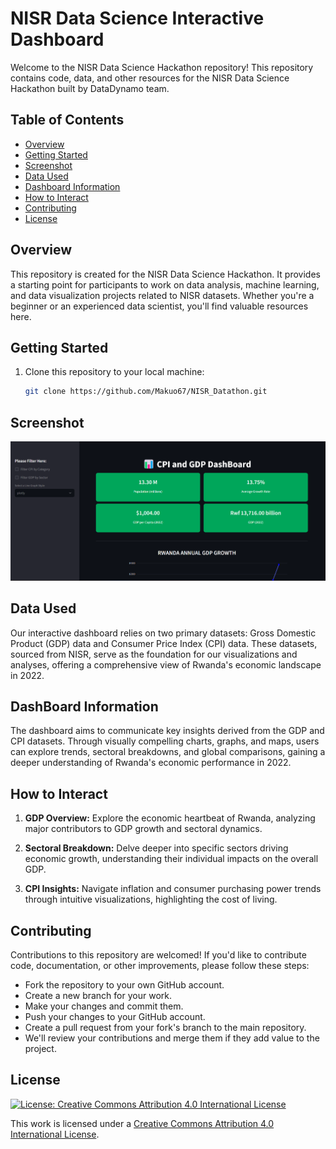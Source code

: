 # NISR Data Science Interactive Dashboard

Welcome to the NISR Data Science Hackathon repository! This repository contains code, data, and other resources for the NISR Data Science Hackathon built by DataDynamo team.

## Table of Contents

- [Overview](#overview)
- [Getting Started](#getting-started)
- [Screenshot](#screenshot)
- [Data Used](#data-used)
- [Dashboard Information](#dashboard-information)
- [How to Interact](#how-to-interact)
- [Contributing](#contributing)
- [License](#license)

## Overview

This repository is created for the NISR Data Science Hackathon. It provides a starting point for participants to work on data analysis, machine learning, and data visualization projects related to NISR datasets. Whether you're a beginner or an experienced data scientist, you'll find valuable resources here.

## Getting Started

1. Clone this repository to your local machine:

   ```bash
   git clone https://github.com/Makuo67/NISR_Datathon.git
   ```

## Screenshot

![Dashboard Screenshot](NISR_Dashboard.png)

## Data Used

Our interactive dashboard relies on two primary datasets: Gross Domestic Product (GDP) data and Consumer Price Index (CPI) data. These datasets, sourced from NISR, serve as the foundation for our visualizations and analyses, offering a comprehensive view of Rwanda's economic landscape in 2022.

## DashBoard Information

The dashboard aims to communicate key insights derived from the GDP and CPI datasets. Through visually compelling charts, graphs, and maps, users can explore trends, sectoral breakdowns, and global comparisons, gaining a deeper understanding of Rwanda's economic performance in 2022.

## How to Interact

1. **GDP Overview:** Explore the economic heartbeat of Rwanda, analyzing major contributors to GDP growth and sectoral dynamics.

2. **Sectoral Breakdown:** Delve deeper into specific sectors driving economic growth, understanding their individual impacts on the overall GDP.

3. **CPI Insights:** Navigate inflation and consumer purchasing power trends through intuitive visualizations, highlighting the cost of living.

## Contributing

Contributions to this repository are welcomed! If you'd like to contribute code, documentation, or other improvements, please follow these steps:

- Fork the repository to your own GitHub account.
- Create a new branch for your work.
- Make your changes and commit them.
- Push your changes to your GitHub account.
- Create a pull request from your fork's branch to the main repository.
- We'll review your contributions and merge them if they add value to the project.

## License

[![License: Creative Commons Attribution 4.0 International License](https://img.shields.io/badge/License-CC%20BY%204.0-lightgrey.svg)](https://creativecommons.org/licenses/by/4.0/)

This work is licensed under a [Creative Commons Attribution 4.0 International License](https://creativecommons.org/licenses/by/4.0/).
